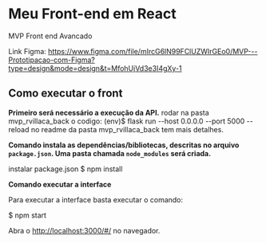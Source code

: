 # Meu Front-end em React

MVP Front end Avancado

Link Figma: https://www.figma.com/file/mIrcG6lN99FClUZWIrGEo0/MVP---Prototipacao-com-Figma?type=design&mode=design&t=MfohUjVd3e3I4gXy-1

## Como executar o front

**Primeiro será necessário a execução da API.** 
rodar na pasta mvp_rvillaca_back o codigo: (env)$ flask run --host 0.0.0.0 --port 5000 --reload
no readme da pasta mvp_rvillaca_back tem mais detalhes.


**Comando instala as dependências/bibliotecas, descritas no arquivo `package.json`. Uma pasta chamada `node_modules` será criada.** 

instalar package.json 
$ npm install


**Comando executar a interface** 

Para executar a interface basta executar o comando: 

$ npm start


Abra o [http://localhost:3000/#/](http://localhost:3000/#/) no navegador.
